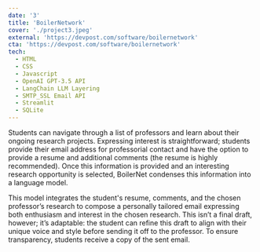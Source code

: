 ```yaml
---
date: '3'
title: 'BoilerNetwork'
cover: './project3.jpeg'
external: 'https://devpost.com/software/boilernetwork'
cta: 'https://devpost.com/software/boilernetwork'
tech:
  - HTML
  - CSS
  - Javascript
  - OpenAI GPT-3.5 API
  - LangChain LLM Layering
  - SMTP_SSL Email API
  - Streamlit
  - SQLite
---
```


Students can navigate through a list of professors and learn about their ongoing research projects. Expressing interest is straightforward; students provide their email address for professorial contact and have the option to provide a resume and additional comments (the resume is highly recommended). Once this information is provided and an interesting research opportunity is selected, BoilerNet condenses this information into a language model.

This model integrates the student's resume, comments, and the chosen professor’s research to compose a personally tailored email expressing both enthusiasm and interest in the chosen research. This isn’t a final draft, however; it’s adaptable: the student can refine this draft to align with their unique voice and style before sending it off to the professor. To ensure transparency, students receive a copy of the sent email.
